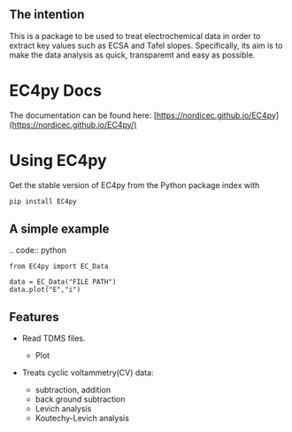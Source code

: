 The intention
---------------
This is a package to be used to treat electrochemical data in order to extract key values such as ECSA and Tafel slopes. Specifically, its aim is to make the data analysis as quick, transparemt and easy as possible. 

#  EC4py Docs
The documentation can be found here:
    [https://nordicec.github.io/EC4py](https://nordicec.github.io/EC4py/)
    
# Using EC4py

Get the stable version of EC4py from the Python package index with

```bash
pip install EC4py
```

A simple example
---------------
.. code:: python
    
    from EC4py import EC_Data

    data = EC_Data("FILE PATH")
    data.plot("E","i")

Features
--------

* Read TDMS files.
    * Plot

*   Treats cyclic voltammetry(CV) data:
    * subtraction, addition
    * back ground subtraction 
    * Levich analysis
    * Koutechy-Levich analysis

